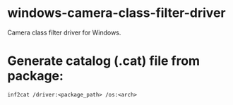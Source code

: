 # windows-camera-class-filter-driver
Camera class filter driver for Windows.

# Generate catalog (.cat) file from package:
```
inf2cat /driver:<package_path> /os:<arch>
```
